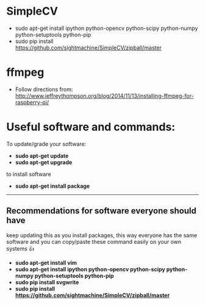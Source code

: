 # SimpleCV
* sudo apt-get install ipython python-opencv python-scipy python-numpy python-setuptools python-pip
* sudo pip install https://github.com/sightmachine/SimpleCV/zipball/master

# ffmpeg
* Follow directions from: http://www.jeffreythompson.org/blog/2014/11/13/installing-ffmpeg-for-raspberry-pi/

# Useful software and commands:

To update/grade your software:

* **sudo apt-get update**
* **sudo apt-get upgrade**

to install software

* **sudo apt-get install package**

---

## Recommendations for software everyone should have 
keep updating this as you install packages, this way everyone has the same software and you can copy/paste these command easily on your own systems :+1:


* **sudo apt-get install vim**
* **sudo apt-get install ipython python-opencv python-scipy python-numpy python-setuptools python-pip**
* **sudo pip install svgwrite**
* **sudo pip install https://github.com/sightmachine/SimpleCV/zipball/master**




